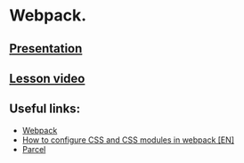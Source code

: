 # Webpack.

<!-- ## [Home Work](../../tasks/webpack/)   -->
  
<!-- **Deadline: 16.03.2021**   -->

## [Presentation](https://slides.com/aleh_lipski/deck-472451)
## [Lesson video](https://drive.google.com/drive/folders/15AvBoQClRob3-AYtBYpXwlUp4FASE0q0?usp=sharing)  

## Useful links:
* [Webpack](https://webpack.js.org/guides/getting-started/)
* [How to configure CSS and CSS modules in webpack [EN]](https://blog.jakoblind.no/css-modules-webpack/#:~:text=To%20be%20able%20to%20use,module%20keyword%20in%20your%20webpack.)
* [Parcel](https://parceljs.org/getting_started.html)
